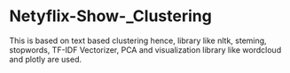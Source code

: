 # Netyflix-Show-_Clustering
This is based on text based clustering hence, library like nltk, steming, stopwords, TF-IDF Vectorizer, PCA and visualization library like wordcloud and plotly are used.
